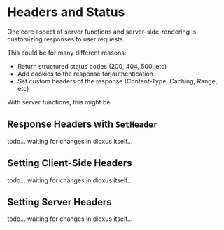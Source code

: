 # Headers and Status

One core aspect of server functions and server-side-rendering is customizing responses to user requests.

This could be for many different reasons:

- Return structured status codes (200, 404, 500, etc)
- Add cookies to the response for authentication
- Set custom headers of the response (Content-Type, Caching, Range, etc)

With server functions, this might be

## Response Headers with `SetHeader`

todo... waiting for changes in dioxus itself...

## Setting Client-Side Headers

todo... waiting for changes in dioxus itself...

## Setting Server Headers

todo... waiting for changes in dioxus itself...


